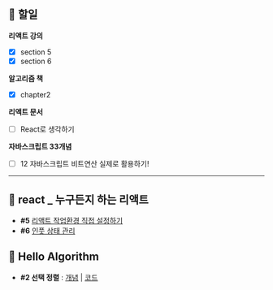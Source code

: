 ## 📄 할일
**리액트 강의**
- [x] section 5
- [x] section 6

**알고리즘 책**
- [x] chapter2

**리액트 문서**
- [ ] React로 생각하기

**자바스크립트 33개념**
- [ ] 12  자바스크립트 비트연산 실제로 활용하기!
---

## 💫 react _ 누구든지 하는 리액트
- **#5** [리액트 작업환경 직접 설정하기](https://github.com/gay0ung/react_note/tree/main/%EB%88%84%EA%B5%AC%EB%93%A0%EC%A7%80%20%ED%95%98%EB%8A%94%20%EB%A6%AC%EC%95%A1%ED%8A%B8/#5%20%EB%A6%AC%EC%95%A1%ED%8A%B8%20%EC%9E%91%EC%97%85%ED%99%98%EA%B2%BD%20%EC%84%A4%EC%A0%95/contact-app)
- **#6** [인풋 상태 관리](https://github.com/gay0ung/react_note/commit/e7d5cebb88c2d45761ebe7c638b8863f4c03eb9b)
## 📙 Hello Algorithm
- **#2 선택 정렬** : [개념](https://velog.io/@gay0ung/%EC%84%A0%ED%83%9D%EC%A0%95%EB%A0%AC) | [코드](https://github.com/gay0ung/Algorithm/blob/master/Hello%20Algoritm_book/02_selection_sort/index.html)
